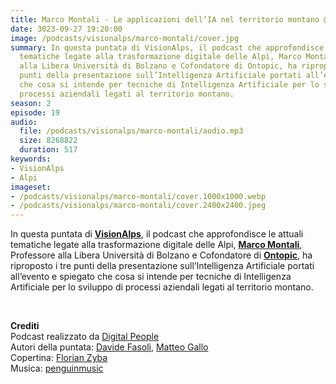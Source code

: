 ```yaml
---
title: Marco Montali - Le applicazioni dell’IA nel territorio montano @Bolzano
date: 3023-09-27 19:20:00
image: /podcasts/visionalps/marco-montali/cover.jpg
summary: In questa puntata di VisionAlps, il podcast che approfondisce le attuali
  tematiche legate alla trasformazione digitale delle Alpi, Marco Montali, Professore
  alla Libera Università di Bolzano e Cofondatore di Ontopic, ha riproposto i tre
  punti della presentazione sull’Intelligenza Artificiale portati all’evento e spiegato
  che cosa si intende per tecniche di Intelligenza Artificiale per lo sviluppo di
  processi aziendali legati al territorio montano.
season: 2
episode: 19
audio:
  file: /podcasts/visionalps/marco-montali/audio.mp3
  size: 8268822
  duration: 517
keywords:
- VisionAlps
- Alpi
imageset:
- /podcasts/visionalps/marco-montali/cover.1000x1000.webp
- /podcasts/visionalps/marco-montali/cover.2400x2400.jpeg
---
```


In questa puntata di **[VisionAlps](https://www.visionalps.com/)**, il podcast che approfondisce le attuali tematiche legate alla trasformazione digitale delle Alpi, **[Marco Montali](https://www.linkedin.com/in/marcomontali/)**, Professore alla Libera Università di Bolzano e Cofondatore di **[Ontopic](https://ontopic.ai/en/)**, ha riproposto i tre punti della presentazione sull’Intelligenza Artificiale portati all’evento e spiegato che cosa si intende per tecniche di Intelligenza Artificiale per lo sviluppo di processi aziendali legati al territorio montano.

<br>

**Crediti**<br>
Podcast realizzato da [Digital People](https://w3id.org/digitalpeople)<br>
Autori della puntata: [Davide Fasoli](https://www.linkedin.com/in/davide-fasoli-2b3246179/), [Matteo Gallo](https://www.linkedin.com/in/matteo-gallo-4a5ab31a8/)<br>
Copertina: [Florian Zyba](https://www.linkedin.com/in/florian-zyba/)<br>
Musica: [penguinmusic](https://pixabay.com/users/penguinmusic-24940186/)